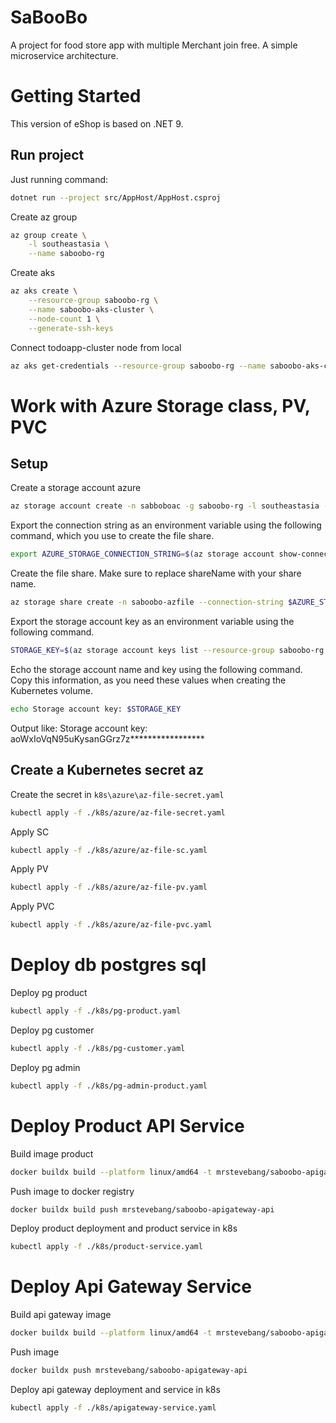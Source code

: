 # SaBooBo

A project for food store app with multiple Merchant join free. A simple microservice architecture.

# Getting Started
This version of eShop is based on .NET 9.
## Run project
Just running command:
``` bash
dotnet run --project src/AppHost/AppHost.csproj
```

Create az group
``` bash
az group create \
    -l southeastasia \
    --name saboobo-rg
```

Create aks
``` bash
az aks create \
    --resource-group saboobo-rg \
    --name saboobo-aks-cluster \
    --node-count 1 \
    --generate-ssh-keys
```

Connect todoapp-cluster node from local

``` bash
az aks get-credentials --resource-group saboobo-rg --name saboobo-aks-cluster
```

# Work with Azure Storage class, PV, PVC

## Setup

Create a storage account  azure
``` bash
az storage account create -n sabboboac -g saboobo-rg -l southeastasia --sku Standard_LRS
```

Export the connection string as an environment variable using the following command, which you use to create the file share.
``` bash
export AZURE_STORAGE_CONNECTION_STRING=$(az storage account show-connection-string -n sabboboac -g saboobo-rg -o tsv)
```

Create the file share. Make sure to replace shareName with your share name.
``` bash
az storage share create -n saboobo-azfile --connection-string $AZURE_STORAGE_CONNECTION_STRING
```

Export the storage account key as an environment variable using the following command.
``` bash
STORAGE_KEY=$(az storage account keys list --resource-group saboobo-rg --account-name sabboboac --query "[0].value" -o tsv)
```

Echo the storage account name and key using the following command. Copy this information, as you need these values when creating the Kubernetes volume.
``` bash
echo Storage account key: $STORAGE_KEY
```

Output like: Storage account key: aoWxIoVqN95uKysanGGrz7z*****************

## Create a Kubernetes secret az

Create the secret in `k8s\azure\az-file-secret.yaml`

 ``` bash
kubectl apply -f ./k8s/azure/az-file-secret.yaml
```

Apply SC

 ``` bash
kubectl apply -f ./k8s/azure/az-file-sc.yaml
```

Apply PV
 ``` bash
kubectl apply -f ./k8s/azure/az-file-pv.yaml
```

Apply PVC
 ``` bash
kubectl apply -f ./k8s/azure/az-file-pvc.yaml
```


# Deploy db postgres sql

Deploy pg product
``` bash
kubectl apply -f ./k8s/pg-product.yaml
```

Deploy pg customer
``` bash
kubectl apply -f ./k8s/pg-customer.yaml
```

Deploy pg admin
``` bash
kubectl apply -f ./k8s/pg-admin-product.yaml
```


# Deploy Product API Service

Build image product
``` bash 
docker buildx build --platform linux/amd64 -t mrstevebang/saboobo-apigateway-api -f src/ApiGateway/Dockerfile .
```

Push image to docker registry
``` bash 
docker buildx build push mrstevebang/saboobo-apigateway-api
```

Deploy product deployment and product service in k8s
``` bash
kubectl apply -f ./k8s/product-service.yaml
```

# Deploy Api Gateway Service

Build api gateway image
``` bash
docker buildx build --platform linux/amd64 -t mrstevebang/saboobo-apigateway-api:1.0.0 -f src/ApiGateway/Dockerfile .
```

Push image
``` bash
docker buildx push mrstevebang/saboobo-apigateway-api
```

Deploy api gateway deployment and service in k8s
``` bash
kubectl apply -f ./k8s/apigateway-service.yaml
```